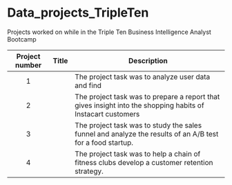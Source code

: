 # Data_projects_TripleTen
Projects worked on while in the Triple Ten Business Intelligence Analyst Bootcamp


| Project number | Title | Description |
| :-----------: | ----------- |----------- |
| 1 | | The project task was to analyze user data and find |
| 2 | | The project task was to prepare a report that gives insight into the shopping habits of Instacart customers |
| 3 |  | The project task was to study the sales funnel and analyze the results of an A/B test for a food startup. |
| 4 |  | The project task was to help a chain of fitness clubs develop a customer retention strategy. |

